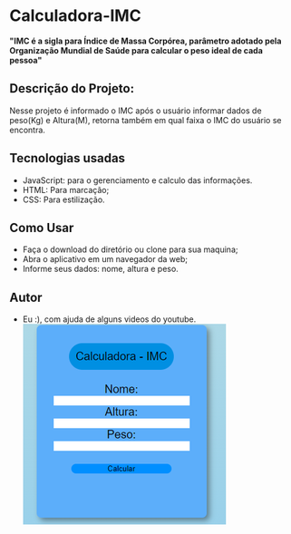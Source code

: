 # Calculadora-IMC
**"IMC é a sigla para Índice de Massa Corpórea, parâmetro adotado pela Organização Mundial de Saúde para calcular o peso ideal de cada pessoa"**

## Descrição do Projeto:
Nesse projeto é informado o IMC após o usuário informar dados de peso(Kg) e Altura(M), retorna também em qual faixa o IMC do usuário se encontra.

## Tecnologias usadas
- JavaScript: para o gerenciamento e calculo das informações.
- HTML: Para marcação;
- CSS: Para estilização.

## Como Usar
- Faça o download do diretório ou clone para sua maquina;
- Abra o aplicativo em um navegador da web;
- Informe seus dados: nome, altura e peso.

## Autor
- Eu :), com ajuda de alguns videos do youtube.
![](tela.png)
